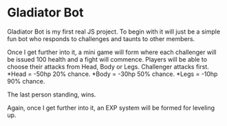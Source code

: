 # Gladiator Bot

Gladiator Bot is my first real JS project.
To begin with it will just be a simple fun bot who responds to challenges and taunts to other members.

Once I get further into it, a mini game will form where each challenger will be issued 100 health and a fight will commence.
Players will be able to choose their attacks from Head, Body or Legs.
Challenger attacks first.
*Head = -50hp 20% chance.
*Body = -30hp 50% chance.
*Legs = -10hp 90% chance.

The last person standing, wins.

Again, once I get further into it, an EXP system will be formed for leveling up.
